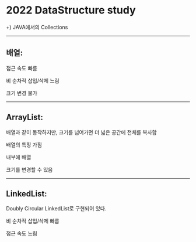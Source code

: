 # 2022 DataStructure study



+) JAVA에서의 Collections

---
배열:
---
접근 속도 빠름

비 순차적 삽입/삭제 느림

크기 변경 불가

---
ArrayList:
---
배열과 같이 동작하지만,  크기를 넘어가면 더 넓은 공간에 전체를 복사함

배열의 특징 가짐

내부에 배열

크기를 변경할 수 있음

---
LinkedList:
---
Doubly Circular LinkedList로 구현되어 있다.

비 순차적 삽입/삭제 빠름

접근 속도 느림 
